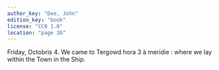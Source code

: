 ```yaml
---
author_key: "Dee, John"
edition_key: "book"
license: "CC0 1.0"
location: "page 36"
---
```

Friday, Octobris 4. We came to Tergowd hora 3 à meridie : where we lay within the Town
in the Ship.
